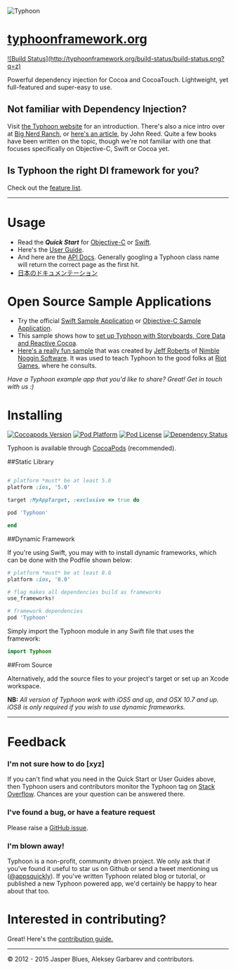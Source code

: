 ![Typhoon](http://www.typhoonframework.org/typhoon-splash.png)
# <a href="http://typhoonframework.org">typhoonframework.org</a>  
<a href="http://builds.appsquick.ly/browse/TPN-TC/latest">
![Build Status](http://typhoonframework.org/build-status/build-status.png?q=z)
</a>

Powerful dependency injection for Cocoa and CocoaTouch. Lightweight, yet full-featured and super-easy to use. 

## Not familiar with Dependency Injection? 

Visit <a href="http://typhoonframework.org">the Typhoon website</a> for an introduction. There's also a nice intro over at <a href="http://www.bignerdranch.com/blog/dependency-injection-ios/">Big Nerd Ranch</a>, or <a href="http://www.objc.io/issue-15/dependency-injection.html">here's an article</a>, by John Reed. Quite a few books have been written on the topic, though we're not familiar with one that focuses specifically on Objective-C, Swift or Cocoa yet. 

## Is Typhoon the right DI framework for you? 

Check out the <a href="http://www.typhoonframework.org/#features">feature list</a>. 

---------------------------------------

# Usage

* Read the ***Quick Start*** for <a href="https://github.com/typhoon-framework/Typhoon/wiki/Quick-Start">Objective-C</a> or <a href="https://github.com/appsquickly/Typhoon/wiki/Swift-Quick-Start">Swift</a>. 
* Here's the <a href="https://github.com/typhoon-framework/Typhoon/wiki/Types-of-Injections">User Guide</a>.
* And here are the <a href="http://www.typhoonframework.org/docs/latest/api/modules.html">API Docs</a>. Generally googling a Typhoon class name will return the correct page as the first hit. 
* <a href="http://ios.caph.jp/typhoon/introduction">日本のドキュメンテーション</a>

# Open Source Sample Applications

* Try the official <a href="https://github.com/typhoon-framework/Typhoon-Swift-Example">Swift Sample Application</a> or <a href="https://github.com/typhoon-framework/Typhoon-example">Objective-C Sample Application</a>. 
* This sample shows how to <a href="https://github.com/typhoon-framework/Typhoon-CoreData-RAC-Example">set up Typhoon with Storyboards, Core Data and Reactive Cocoa</a>. 
* <a href="https://github.com/JeffBNimble/LoLBookOfChampions-ios">Here's a really fun sample</a> that was created by <a href="https://github.com/JeffBNimble">Jeff Roberts</a> of <a href="http://www.nimblenogginsoftware.com/">Nimble Noggin Software</a>. It was used to teach Typhoon to the good folks at <a href="http://www.riotgames.com/">Riot Games</a>, where he consults. 

*Have a Typhoon example app that you'd like to share? Great! Get in touch with us :)*

# Installing 
<a href="https://github.com/appsquickly/Typhoon/wiki/Change-Log">![Cocoapods Version](https://cocoapod-badges.herokuapp.com/v/Typhoon/badge.png)</a> [![Pod Platform](http://img.shields.io/cocoapods/p/Typhoon.svg?style=flat)](http://typhoonframework.org/docs/latest/api/modules.html) [![Pod License](http://img.shields.io/cocoapods/l/Typhoon.svg?style=flat)](https://github.com/appsquickly/Typhoon/blob/master/LICENSE) [![Dependency Status](https://www.versioneye.com/objective-c/typhoon/1.1.1/badge.svg?style=flat)](https://www.versioneye.com/objective-c/typhoon)

Typhoon is available through <a href="http://cocoapods.org/?q=Typhoon">CocoaPods</a> (recommended). 

##Static Library

```ruby

# platform *must* be at least 5.0
platform :ios, '5.0'

target :MyAppTarget, :exclusive => true do

pod 'Typhoon'

end
```

##Dynamic Framework

If you're using Swift, you may with to install dynamic frameworks, which can be done with the Podfile shown below: 

```ruby
# platform *must* be at least 8.0
platform :ios, '8.0'

# flag makes all dependencies build as frameworks
use_frameworks!

# framework dependencies
pod 'Typhoon'
```

Simply import the Typhoon module in any Swift file that uses the framework:

```Swift
import Typhoon
```

##From Source

Alternatively, add the source files to your project's target or set up an Xcode workspace. 

**NB:** *All version of Typhoon work with iOS5 and up, and OSX 10.7 and up. iOS8 is only required if you wish to use dynamic frameworks.* 

---------------------------------------

# Feedback

### I'm not sure how to do [xyz]

If you can't find what you need in the Quick Start or User Guides above, then Typhoon users and contributors monitor the Typhoon tag on <a href="http://stackoverflow.com/questions/tagged/typhoon?sort=newest&pageSize=15">Stack Overflow</a>. Chances are your question can be answered there. 

### I've found a bug, or have a feature request

Please raise a <a href="https://github.com/typhoon-framework/Typhoon/issues">GitHub issue</a>.

### I'm blown away!

Typhoon is a non-profit, community driven project. We only ask that if you've found it useful to star us on Github or send a tweet mentioning us (<a href="https://twitter.com/appsquickly">@appsquickly</a>). If you've written Typhoon related blog or tutorial, or published a new Typhoon powered app, we'd certainly be happy to hear about that too. 

# Interested in contributing?

 Great! Here's the <a href="https://github.com/typhoon-framework/Typhoon/wiki/Contribution-Guide">contribution guide.</a>
 
---------------------------------------
© 2012 - 2015 Jasper Blues, Aleksey Garbarev and contributors.



